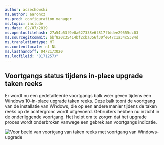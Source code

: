 ```yaml
---
author: aczechowski
ms.author: aaroncz
ms.prod: configuration-manager
ms.topic: include
ms.date: 02/07/2019
ms.openlocfilehash: 27a54b53f9e0a627338e6f817f7ddee29555dc03
ms.sourcegitcommit: bbf820c35414bf2cba356f30fe047c1a34c5384d
ms.translationtype: MT
ms.contentlocale: nl-NL
ms.lasthandoff: 04/21/2020
ms.locfileid: "81712573"
---
```

## <a name="progress-status-during-in-place-upgrade-task-sequence"></a><a name="bkmk_ipu"></a>Voortgangs status tijdens in-place upgrade taken reeks
<!--3747129-->

Er wordt nu een gedetailleerde voortgangs balk weer geven tijdens een Windows 10-in-place upgrade taken reeks. Deze balk toont de voortgang van de installatie van Windows, die op een andere manier tijdens de taken reeks op de achtergrond wordt uitgevoerd. Gebruikers hebben nu inzicht in de onderliggende voortgang. Het helpt om te zorgen dat het upgrade proces wordt onderbroken vanwege een gebrek aan voortgangs indicatie.  

![Voor beeld van voortgang van taken reeks met voortgang van Windows-upgrade](../../media/3747129-installation-progress.png)

